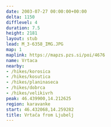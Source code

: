 ```yaml
---
date: 2003-07-27 00:00:00+00:00
delta: 1150
difflevel: 4
duration: 7.5
height: 2181
layout: stub
lead: M_3-6358_IMG.JPG
map: 1
maplink: https://mapzs.pzs.si/poi/4676
name: Vrtaca
nearby:
- /hikes/korosica
- /hikes/kosutica
- /hikes/planinaseca
- /hikes/dobrca
- /hikes/velikivrh
peak: 46.439900,14.212625
region: karavanke
start: 46.432068,14.259282
title: Vrtača from Ljubelj
---
```

